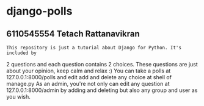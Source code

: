 # django-polls
## 6110545554 Tetach Rattanavikran

    This repository is just a tutorial about Django for Python. It's included by
2 questions and each question contains 2 choices. These questions are just about your
opinion, keep calm and relax :) You can take a polls at 127.0.0.1:8000/polls and edit
add and delete any choice at shell of manage.py
    As an admin, you're not only can edit any question at 127.0.0.1:8000/admin
by adding and deleting but also any group and user as you wish.